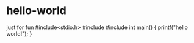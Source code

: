 # hello-world
just for fun
#include<stdio.h>
#include<iostream>
#include<algorithm>
  int main()
  { 
  printf("hello world!");
  }
